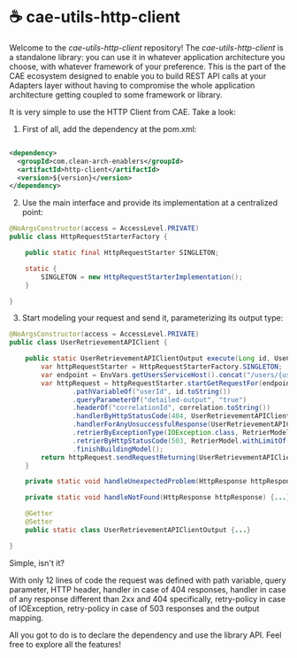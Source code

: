 # ☕ cae-utils-http-client
Welcome to the _cae-utils-http-client_ repository! The _cae-utils-http-client_ is a standalone library: you can use it in whatever application architecture you choose, with whatever framework of your preference. This is the part of the CAE ecosystem designed to enable you to build REST API calls at your Adapters layer without having to compromise the whole application architecture getting coupled to some framework or library.

It is very simple to use the HTTP Client from CAE. Take a look:

1. First of all, add the dependency at the pom.xml:

```xml

<dependency>
  <groupId>com.clean-arch-enablers</groupId>
  <artifactId>http-client</artifactId>
  <version>${version}</version>
</dependency>

```

2. Use the main interface and provide its implementation at a centralized point:

```java
@NoArgsConstructor(access = AccessLevel.PRIVATE)
public class HttpRequestStarterFactory {

    public static final HttpRequestStarter SINGLETON;

    static {
        SINGLETON = new HttpRequestStarterImplementation();
    }

}
```

3. Start modeling your request and send it, parameterizing its output type:

```java
@NoArgsConstructor(access = AccessLevel.PRIVATE)
public class UserRetrievementAPIClient {

    public static UserRetrievementAPIClientOutput execute(Long id, UseCaseExecutionCorrelation correlation){
        var httpRequestStarter = HttpRequestStarterFactory.SINGLETON;
        var endpoint = EnvVars.getUsersServiceHost().concat("/users/{userId}");
        var httpRequest = httpRequestStarter.startGetRequestFor(endpoint)
                .pathVariableOf("userId", id.toString())
                .queryParameterOf("detailed-output", "true")
                .headerOf("correlationId", correlation.toString())
                .handlerByHttpStatusCode(404, UserRetrievementAPIClient::handleNotFound)
                .handlerForAnyUnsuccessfulResponse(UserRetrievementAPIClient::handleUnexpectedProblem)
                .retrierByExceptionType(IOException.class, RetrierModel.withLimitOf(5))
                .retrierByHttpStatusCode(503, RetrierModel.withLimitOf(5))
                .finishBuildingModel();
        return httpRequest.sendRequestReturning(UserRetrievementAPIClientOutput.class);
    }

    private static void handleUnexpectedProblem(HttpResponse httpResponse) {...}

    private static void handleNotFound(HttpResponse httpResponse) {...}

    @Getter
    @Setter
    public static class UserRetrievementAPIClientOutput {...}

}
```

Simple, isn't it?

With only 12 lines of code the request was defined with path variable, query parameter, HTTP header, handler in case of 404 responses, handler in case of any response different than 2xx and 404 specifically, retry-policy in case of IOException, retry-policy in case of 503 responses and the output mapping.

All you got to do is to declare the dependency and use the library API. Feel free to explore all the features!
